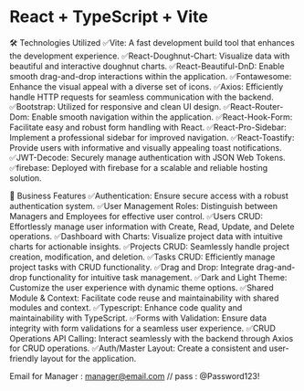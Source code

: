 # React + TypeScript + Vite 


🛠️ Technologies Utilized
✅Vite: A fast development build tool that enhances the development experience.
✅React-Doughnut-Chart: Visualize data with beautiful and interactive doughnut charts.
✅React-Beautiful-DnD: Enable smooth drag-and-drop interactions within the application.
✅Fontawesome: Enhance the visual appeal with a diverse set of icons.
✅Axios: Efficiently handle HTTP requests for seamless communication with the backend.
✅Bootstrap: Utilized for responsive and clean UI design.
✅React-Router-Dom: Enable smooth navigation within the application.
✅React-Hook-Form: Facilitate easy and robust form handling with React.
✅React-Pro-Sidebar: Implement a professional sidebar for improved navigation.
✅React-Toastify: Provide users with informative and visually appealing toast notifications.
✅JWT-Decode: Securely manage authentication with JSON Web Tokens.
✅firebase: Deployed with firebase for a scalable and reliable hosting solution.

🚀 Business Features
✅Authentication: Ensure secure access with a robust authentication system.
✅User Management Roles: Distinguish between Managers and Employees for effective user control.
✅Users CRUD: Effortlessly manage user information with Create, Read, Update, and Delete operations.
✅Dashboard with Charts: Visualize project data with intuitive charts for actionable insights.
✅Projects CRUD: Seamlessly handle project creation, modification, and deletion.
✅Tasks CRUD: Efficiently manage project tasks with CRUD functionality.
✅Drag and Drop: Integrate drag-and-drop functionality for intuitive task management.
✅Dark and Light Theme: Customize the user experience with dynamic theme options.
✅Shared Module & Context: Facilitate code reuse and maintainability with shared modules and context.
✅Typescript: Enhance code quality and maintainability with TypeScript.
✅Forms with Validation: Ensure data integrity with form validations for a seamless user experience.
✅CRUD Operations API Calling: Interact seamlessly with the backend through Axios for CRUD operations.
✅Auth/Master Layout: Create a consistent and user-friendly layout for the application.

Email for Manager : manager@email.com // pass : @Password123!

